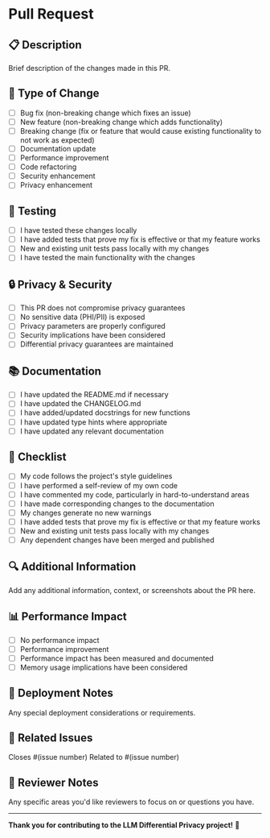 # Pull Request

## 📋 Description
Brief description of the changes made in this PR.

## 🔄 Type of Change
- [ ] Bug fix (non-breaking change which fixes an issue)
- [ ] New feature (non-breaking change which adds functionality)
- [ ] Breaking change (fix or feature that would cause existing functionality to not work as expected)
- [ ] Documentation update
- [ ] Performance improvement
- [ ] Code refactoring
- [ ] Security enhancement
- [ ] Privacy enhancement

## 🧪 Testing
- [ ] I have tested these changes locally
- [ ] I have added tests that prove my fix is effective or that my feature works
- [ ] New and existing unit tests pass locally with my changes
- [ ] I have tested the main functionality with the changes

## 🔒 Privacy & Security
- [ ] This PR does not compromise privacy guarantees
- [ ] No sensitive data (PHI/PII) is exposed
- [ ] Privacy parameters are properly configured
- [ ] Security implications have been considered
- [ ] Differential privacy guarantees are maintained

## 📚 Documentation
- [ ] I have updated the README.md if necessary
- [ ] I have updated the CHANGELOG.md
- [ ] I have added/updated docstrings for new functions
- [ ] I have updated type hints where appropriate
- [ ] I have updated any relevant documentation

## 🎯 Checklist
- [ ] My code follows the project's style guidelines
- [ ] I have performed a self-review of my own code
- [ ] I have commented my code, particularly in hard-to-understand areas
- [ ] I have made corresponding changes to the documentation
- [ ] My changes generate no new warnings
- [ ] I have added tests that prove my fix is effective or that my feature works
- [ ] New and existing unit tests pass locally with my changes
- [ ] Any dependent changes have been merged and published

## 🔍 Additional Information
Add any additional information, context, or screenshots about the PR here.

## 📊 Performance Impact
- [ ] No performance impact
- [ ] Performance improvement
- [ ] Performance impact has been measured and documented
- [ ] Memory usage implications have been considered

## 🚀 Deployment Notes
Any special deployment considerations or requirements.

## 🔗 Related Issues
Closes #(issue number)
Related to #(issue number)

## 📝 Reviewer Notes
Any specific areas you'd like reviewers to focus on or questions you have.

---

**Thank you for contributing to the LLM Differential Privacy project!** 🎉
